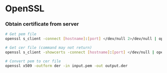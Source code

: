 # OpenSSL

### Obtain certificate from server
````bash
# Get pem file
openssl s_client -connect [hostname]:[port] </dev/null 2>/dev/null | openssl x509 -text

# Get cer file (command may not return)
openssl s_client -showcerts -connect [hostname]:[port] </dev/null | openssl x509 -outform DER > derp.der

# Convert pem to cer file
openssl x509 -outform der -in input.pem -out output.der
````
